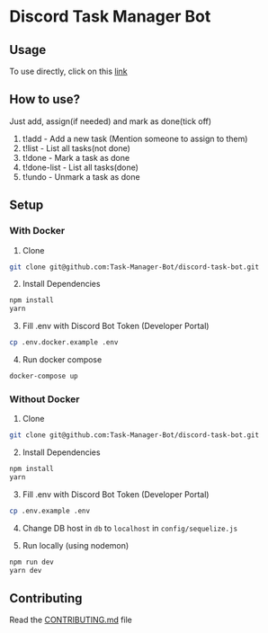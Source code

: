 # Discord Task Manager Bot

## Usage

To use directly, click on this [link](https://discord.com/api/oauth2/authorize?client_id=829723733966979142&permissions=8&scope=bot)

## How to use?

Just add, assign(if needed) and mark as done(tick off)

1. t!add <text> - Add a new task (Mention someone to assign to them)
2. t!list - List all tasks(not done)
3. t!done <id in list> - Mark a task as done
4. t!done-list - List all tasks(done)
5. t!undo <id in list> - Unmark a task as done

## Setup

### With Docker

1. Clone

```sh
git clone git@github.com:Task-Manager-Bot/discord-task-bot.git
```

2. Install Dependencies

```sh
npm install
yarn
```

3. Fill .env with Discord Bot Token (Developer Portal)

```sh
cp .env.docker.example .env
```

4. Run docker compose

```sh
docker-compose up
```

### Without Docker

1. Clone

```sh
git clone git@github.com:Task-Manager-Bot/discord-task-bot.git
```

2. Install Dependencies

```sh
npm install
yarn
```

3. Fill .env with Discord Bot Token (Developer Portal)

```sh
cp .env.example .env
```

4. Change DB host in `db` to `localhost` in `config/sequelize.js`

5. Run locally (using nodemon)

```sh
npm run dev
yarn dev
```

## Contributing

Read the [CONTRIBUTING.md](CONTRIBUTING.md) file
